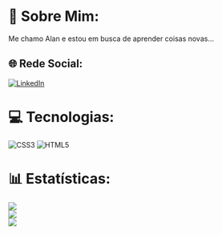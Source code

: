 # 💫 Sobre Mim:
Me chamo Alan e estou em busca de aprender coisas novas...


## 🌐 Rede Social:
[![LinkedIn](https://img.shields.io/badge/LinkedIn-%230077B5.svg?logo=linkedin&logoColor=white)](https://linkedin.com/in/alanarlindotachini) 

# 💻 Tecnologias:
![CSS3](https://img.shields.io/badge/css3-%231572B6.svg?style=for-the-badge&logo=css3&logoColor=white) ![HTML5](https://img.shields.io/badge/html5-%23E34F26.svg?style=for-the-badge&logo=html5&logoColor=white)
# 📊 Estatísticas:
![](https://github-readme-stats.vercel.app/api?username=Alan-Arlindo-Tachini&theme=react&hide_border=false&include_all_commits=false&count_private=false)<br/>
![](https://github-readme-streak-stats.herokuapp.com/?user=Alan-Arlindo-Tachini&theme=react&hide_border=false)<br/>
![](https://github-readme-stats.vercel.app/api/top-langs/?username=Alan-Arlindo-Tachini&theme=react&hide_border=false&include_all_commits=false&count_private=false&layout=compact)
